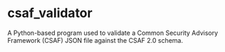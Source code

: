 # csaf_validator
A Python-based program used to validate a Common Security Advisory Framework (CSAF) JSON file against the CSAF 2.0 schema.
